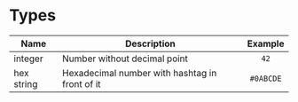 # Types

| Name       | Description                                    |  Example  |
|------------|------------------------------------------------|:---------:|
| integer    | Number without decimal point                   |   `42`    |
| hex string | Hexadecimal number with hashtag in front of it | `#0ABCDE` |
